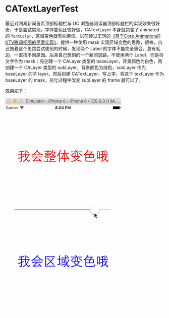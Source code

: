 # CATextLayerTest

最近对网易新闻首页顶部标题栏与 UC 浏览器阅读器顶部标题栏的实现效果很好奇，于是尝试实现。字体变色比较好做，CATextLayer 本身就包含了 animated 的 `fontColor`，区域变色就有些麻烦。以前读过王轲的[《基于Core Animation的KTV歌词视图的平滑实现》](http://www.iwangke.me/2014/10/06/how-to-implement-a-core-animation-based-60-fps-ktv-lyrics-view/)，提供一种使用 mask 实现区域变色的思路，很棒，自己按着这个思路尝试使用的时候，发现两个 Label 的字体不能完全重合，总有毛边，一直找不到原因。后来自己想到的一个新的思路，不使用两个 Label，而是将文字作为 mask：先创建一个 CALayer 类型的 baseLayer，背景颜色为白色，再创建一个 CALayer 类型的 subLayer，背景颜色为绿色，subLayer 作为 baseLayer 的子 layer。然后创建 CATextLayer，写上字，将这个 textLayer 作为 baseLayer 的 mask，变化过程中改变 subLayer 的 frame 就可以了。

效果如下：

![](./CATextLayerTest.gif)
